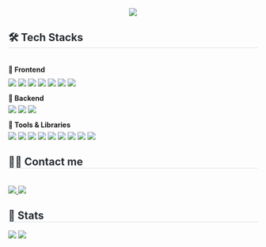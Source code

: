 <div align="center">
  <img src="https://capsule-render.vercel.app/api?type=soft&color=random&height=180&text=&animation=&fontColor=000000&fontSize=70" />
</div>

<!-- 🛠️ Tech Stacks -->
<div style="text-align: left;">
  <h2 style="border-bottom: 1px solid #d8dee4; color: #282d33;"> 🛠️ Tech Stacks </h2> <br> 

  <!-- Frontend -->
  <div style="font-weight: bold; margin-bottom: 10px;">📌 Frontend</div>
  <div style="margin-bottom: 12px;">
    <img src="https://img.shields.io/badge/React-61DAFB?style=for-the-badge&logo=React&logoColor=white">
    <img src="https://img.shields.io/badge/Vue.js-4FC08D?style=for-the-badge&logo=Vue.js&logoColor=white">
    <img src="https://img.shields.io/badge/Next.js-000000?style=for-the-badge&logo=Next.js&logoColor=white">
    <img src="https://img.shields.io/badge/Tailwind CSS-06B6D4?style=for-the-badge&logo=Tailwind CSS&logoColor=white">
    <img src="https://img.shields.io/badge/Bootstrap-7952B3?style=for-the-badge&logo=Bootstrap&logoColor=white">
    <img src="https://img.shields.io/badge/HTML5-E34F26?style=for-the-badge&logo=HTML5&logoColor=white">
    <img src="https://img.shields.io/badge/Javascript-F7DF1E?style=for-the-badge&logo=Javascript&logoColor=black">
  </div>

  <!-- Backend -->
  <div style="font-weight: bold; margin-bottom: 6px;">📌 Backend</div>
  <div style="margin-bottom: 12px;">
    <img src="https://img.shields.io/badge/Django-092E20?style=for-the-badge&logo=Django&logoColor=white">
    <img src="https://img.shields.io/badge/Node.js-339933?style=for-the-badge&logo=Node.js&logoColor=white">
    <img src="https://img.shields.io/badge/Python-3776AB?style=for-the-badge&logo=Python&logoColor=white">
  </div>

  <!-- Tools / Libraries -->
  <div style="font-weight: bold; margin-bottom: 6px;">📌 Tools & Libraries</div>
  <div style="margin-bottom: 12px;">
    <img src="https://img.shields.io/badge/Axios-5A29E4?style=for-the-badge&logo=Axios&logoColor=white">
    <img src="https://img.shields.io/badge/React_Query-FF4154?style=for-the-badge&logo=React-Query&logoColor=white">
    <img src="https://img.shields.io/badge/Redux-764ABC?style=for-the-badge&logo=Redux&logoColor=white">
    <img src="https://img.shields.io/badge/Yarn-2C8EBB?style=for-the-badge&logo=Yarn&logoColor=white">
    <img src="https://img.shields.io/badge/PWA-5A0FC8?style=for-the-badge&logo=PWA&logoColor=white">
    <img src="https://img.shields.io/badge/Figma-F24E1E?style=for-the-badge&logo=Figma&logoColor=white">
    <img src="https://img.shields.io/badge/Notion-000000?style=for-the-badge&logo=Notion&logoColor=white">
    <img src="https://img.shields.io/badge/Eslint-4B32C3?style=for-the-badge&logo=Eslint&logoColor=white">
    <img src="https://img.shields.io/badge/Prettier-F7B93E?style=for-the-badge&logo=Prettier&logoColor=white">
  </div>
</div>

<!-- 🧑‍💻 Contact -->
<div style="text-align: left;">
  <h2 style="border-bottom: 1px solid #d8dee4; color: #282d33;"> 🧑‍💻 Contact me </h2> <br> 
  <div style="text-align: left;">
    <a href="https://velog.io/@valeni">
      <img src="https://img.shields.io/badge/Velog-20C997?style=for-the-badge&logo=Velog&logoColor=white">
    </a>
    <a href="mailto:thevalendani@gmail.com">
      <img src="https://img.shields.io/badge/Gmail-EA4335?style=for-the-badge&logo=Gmail&logoColor=white">
    </a>
  </div>
</div>

<!-- 🏅 Stats -->
<div style="text-align: left;"> 
  <h2 style="border-bottom: 1px solid #d8dee4; color: #282d33;"> 🏅 Stats </h2> 
  <div style="text-align: left;"> 
    <img src="https://github-readme-stats.vercel.app/api?username=daeun-ii&custom_title=daeun-ii's GitHub Stats&bg_color=180,ffffff,&title_color=000000&text_color=000000" />
    <img src="https://github-readme-stats.vercel.app/api/top-langs/?username=daeun-ii&layout=compact&bg_color=180,ffffff,&title_color=000000&text_color=000000" />
  </div>  
</div>
